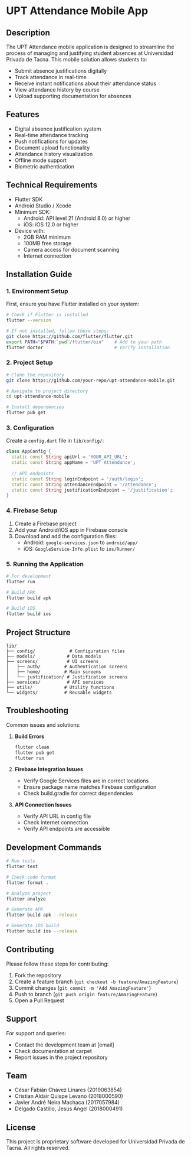 # UPT Attendance Mobile App

## Description
The UPT Attendance mobile application is designed to streamline the process of managing and justifying student absences at Universidad Privada de Tacna. This mobile solution allows students to:

- Submit absence justifications digitally
- Track attendance in real-time
- Receive instant notifications about their attendance status
- View attendance history by course
- Upload supporting documentation for absences

## Features
- Digital absence justification system
- Real-time attendance tracking
- Push notifications for updates
- Document upload functionality
- Attendance history visualization
- Offline mode support
- Biometric authentication

## Technical Requirements
- Flutter SDK
- Android Studio / Xcode
- Minimum SDK:
  - Android: API level 21 (Android 8.0) or higher
  - iOS: iOS 12.0 or higher
- Device with:
  - 2GB RAM minimum
  - 100MB free storage
  - Camera access for document scanning
  - Internet connection

## Installation Guide

### 1. Environment Setup

First, ensure you have Flutter installed on your system:

```bash
# Check if Flutter is installed
flutter --version

# If not installed, follow these steps:
git clone https://github.com/flutter/flutter.git
export PATH="$PATH:`pwd`/flutter/bin"    # Add to your path
flutter doctor                           # Verify installation
```

### 2. Project Setup

```bash
# Clone the repository
git clone https://github.com/your-repo/upt-attendance-mobile.git

# Navigate to project directory
cd upt-attendance-mobile

# Install dependencies
flutter pub get
```

### 3. Configuration

Create a `config.dart` file in `lib/config/`:

```dart
class AppConfig {
  static const String apiUrl = 'YOUR_API_URL';
  static const String appName = 'UPT Attendance';
  
  // API endpoints
  static const String loginEndpoint = '/auth/login';
  static const String attendanceEndpoint = '/attendance';
  static const String justificationEndpoint = '/justification';
}
```

### 4. Firebase Setup

1. Create a Firebase project
2. Add your Android/iOS app in Firebase console
3. Download and add the configuration files:
   - Android: `google-services.json` to `android/app/`
   - iOS: `GoogleService-Info.plist` to `ios/Runner/`

### 5. Running the Application

```bash
# For development
flutter run

# Build APK
flutter build apk

# Build iOS
flutter build ios
```

## Project Structure
```
lib/
├── config/             # Configuration files
├── models/            # Data models
├── screens/           # UI screens
│   ├── auth/         # Authentication screens
│   ├── home/         # Main screens
│   └── justification/ # Justification screens
├── services/          # API services
├── utils/            # Utility functions
└── widgets/          # Reusable widgets
```

## Troubleshooting

Common issues and solutions:

1. **Build Errors**
   ```bash
   flutter clean
   flutter pub get
   flutter run
   ```

2. **Firebase Integration Issues**
   - Verify Google Services files are in correct locations
   - Ensure package name matches Firebase configuration
   - Check build.gradle for correct dependencies

3. **API Connection Issues**
   - Verify API URL in config file
   - Check internet connection
   - Verify API endpoints are accessible

## Development Commands

```bash
# Run tests
flutter test

# Check code format
flutter format .

# Analyze project
flutter analyze

# Generate APK
flutter build apk --release

# Generate iOS build
flutter build ios --release
```

## Contributing
Please follow these steps for contributing:

1. Fork the repository
2. Create a feature branch (`git checkout -b feature/AmazingFeature`)
3. Commit changes (`git commit -m 'Add AmazingFeature'`)
4. Push to branch (`git push origin feature/AmazingFeature`)
5. Open a Pull Request

## Support
For support and queries:
- Contact the development team at [email]
- Check documentation at carpet
- Report issues in the project repository

## Team
- César Fabián Chávez Linares (2019063854)
- Cristian Aldair Quispe Levano (2018000590)
- Javier André Neira Machaca (2017057984)
- Delgado Castillo, Jesús Ángel (2018000491)

## License
This project is proprietary software developed for Universidad Privada de Tacna. All rights reserved.